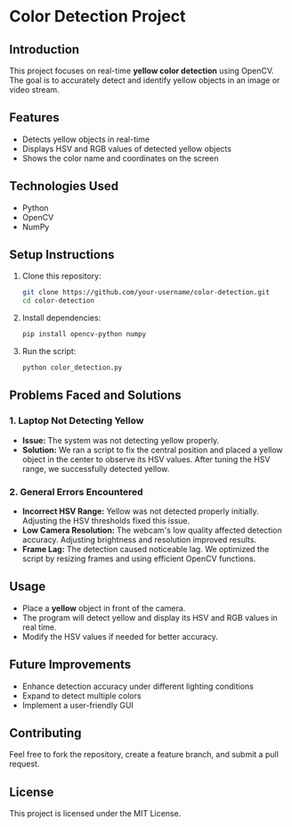 # Color Detection Project

## Introduction  
This project focuses on real-time **yellow color detection** using OpenCV. The goal is to accurately detect and identify yellow objects in an image or video stream.  

## Features  
- Detects yellow objects in real-time  
- Displays HSV and RGB values of detected yellow objects  
- Shows the color name and coordinates on the screen  

## Technologies Used  
- Python  
- OpenCV  
- NumPy  

## Setup Instructions  
1. Clone this repository:  
   ```bash
   git clone https://github.com/your-username/color-detection.git
   cd color-detection
   ```
2. Install dependencies:  
   ```bash
   pip install opencv-python numpy
   ```
3. Run the script:  
   ```bash
   python color_detection.py
   ```

## Problems Faced and Solutions  

### 1. **Laptop Not Detecting Yellow**  
   - **Issue:** The system was not detecting yellow properly.  
   - **Solution:** We ran a script to fix the central position and placed a yellow object in the center to observe its HSV values. After tuning the HSV range, we successfully detected yellow.  

### 2. **General Errors Encountered**  
   - **Incorrect HSV Range:** Yellow was not detected properly initially. Adjusting the HSV thresholds fixed this issue.  
   - **Low Camera Resolution:** The webcam's low quality affected detection accuracy. Adjusting brightness and resolution improved results.  
   - **Frame Lag:** The detection caused noticeable lag. We optimized the script by resizing frames and using efficient OpenCV functions.  

## Usage  
- Place a **yellow** object in front of the camera.  
- The program will detect yellow and display its HSV and RGB values in real time.  
- Modify the HSV values if needed for better accuracy.  

## Future Improvements  
- Enhance detection accuracy under different lighting conditions  
- Expand to detect multiple colors  
- Implement a user-friendly GUI  

## Contributing  
Feel free to fork the repository, create a feature branch, and submit a pull request.  

## License  
This project is licensed under the MIT License.


